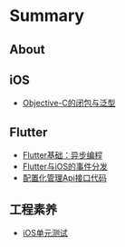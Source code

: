 # Summary

## About


## iOS
* [Objective-C的闭包与泛型](./iOS/ClosureAndGeneric.md)


## Flutter
<!-- * [Flutter的利与弊](./Flutter/1-1.md)
* [Flutter是怎么展示界面的](./Flutter/ui.md) 
* todo: 持续集成：OrangeCI BKCI
* 单元测试-->
* [Flutter基础：异步编程](./Flutter/isolate.md)
* [Flutter与iOS的事件分发](./Flutter/gesture.md)
* [配置化管理Api接口代码](./Flutter/jrs.md)


## 工程素养
* [iOS单元测试](./CleanCoder/iOS-Unit-Testing.md)


<!-- ## 解决方案 -->

